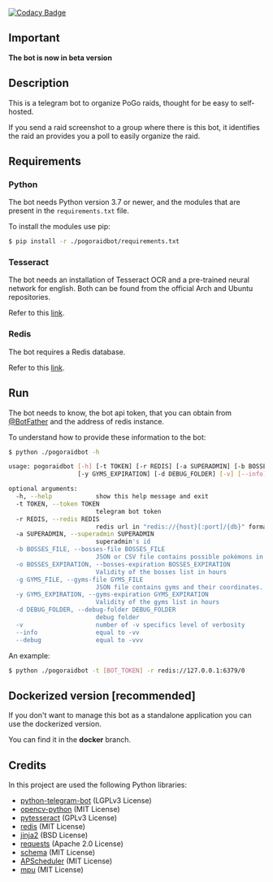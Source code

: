 [![Codacy Badge](https://api.codacy.com/project/badge/Grade/ffb75961a5854f7d9d429921ea71084b)](https://www.codacy.com/app/RobertoBochet/pogoraidbot?utm_source=github.com&utm_medium=referral&utm_content=RobertoBochet/pogoraidbot&utm_campaign=Badge_Grade)

## Important

**The bot is now in beta version**

## Description

This is a telegram bot to organize PoGo raids, thought for be easy to self-hosted.

If you send a raid screenshot to a group where there is this bot, it identifies the raid an provides you a poll to easily organize the raid.

## Requirements

### Python

The bot needs Python version 3.7 or newer, and the modules that are present in the `requirements.txt` file.

To install the modules use pip:

```bash
$ pip install -r ./pogoraidbot/requirements.txt
```

### Tesseract

The bot needs an installation of Tesseract OCR and a pre-trained neural network for english. Both can be found from the official Arch and Ubuntu repositories.

Refer to this [link](https://github.com/tesseract-ocr/tesseract).

### Redis

The bot requires a Redis database.

Refer to this [link](https://redis.io/).

## Run

The bot needs to know, the bot api token, that you can obtain from [@BotFather](https://telegram.me/BotFather) and the address of redis instance.

To understand how to provide these information to the bot:

```bash
$ python ./pogoraidbot -h
```

```bash
usage: pogoraidbot [-h] [-t TOKEN] [-r REDIS] [-a SUPERADMIN] [-b BOSSES_FILE] [-o BOSSES_EXPIRATION] [-g GYMS_FILE]
                   [-y GYMS_EXPIRATION] [-d DEBUG_FOLDER] [-v] [--info] [--debug]

optional arguments:
  -h, --help            show this help message and exit
  -t TOKEN, --token TOKEN
                        telegram bot token
  -r REDIS, --redis REDIS
                        redis url in "redis://{host}[:port]/{db}" format
  -a SUPERADMIN, --superadmin SUPERADMIN
                        superadmin's id
  -b BOSSES_FILE, --bosses-file BOSSES_FILE
                        JSON or CSV file contains possible pokémons in the raids. It can be also provided over http(s)
  -o BOSSES_EXPIRATION, --bosses-expiration BOSSES_EXPIRATION
                        Validity of the bosses list in hours
  -g GYMS_FILE, --gyms-file GYMS_FILE
                        JSON file contains gyms and their coordinates. It can be also provided over http(s)
  -y GYMS_EXPIRATION, --gyms-expiration GYMS_EXPIRATION
                        Validity of the gyms list in hours
  -d DEBUG_FOLDER, --debug-folder DEBUG_FOLDER
                        debug folder
  -v                    number of -v specifics level of verbosity
  --info                equal to -vv
  --debug               equal to -vvv

```

An example:

```bash
$ python ./pogoraidbot -t [BOT_TOKEN] -r redis://127.0.0.1:6379/0
```

## Dockerized version \[recommended]

If you don't want to manage this bot as a standalone application you can use the dockerized version.

You can find it in the **docker** branch.

## Credits

In this project are used the following Python libraries:

-   [python-telegram-bot](https://python-telegram-bot.org/) (LGPLv3 License)
-   [opencv-python](https://pypi.org/project/opencv-python/) (MIT License)
-   [pytesseract](https://pypi.org/project/pytesseract/) (GPLv3 License)
-   [redis](https://pypi.org/project/redis/) (MIT License)
-   [jinja2](https://pypi.org/project/Jinja2/) (BSD License)
-   [requests](https://pypi.org/project/requests/) (Apache 2.0 License)
-   [schema](https://pypi.org/project/schema/) (MIT License)
-   [APScheduler](https://pypi.org/project/APScheduler/) (MIT License)
-   [mpu](https://pypi.org/project/mpu/) (MIT License)

